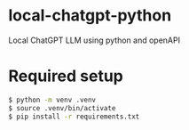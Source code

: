 # local-chatgpt-python

Local ChatGPT LLM using python and openAPI

# Required setup

```bash
$ python -m venv .venv
$ source .venv/bin/activate
$ pip install -r requirements.txt
```
